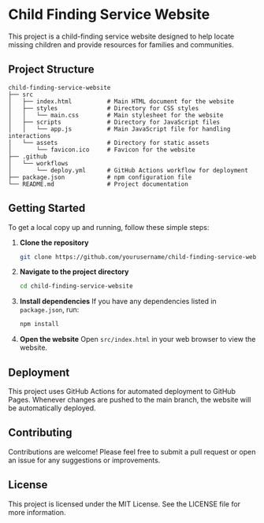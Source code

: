 # Child Finding Service Website

This project is a child-finding service website designed to help locate missing children and provide resources for families and communities. 

## Project Structure

```
child-finding-service-website
├── src
│   ├── index.html          # Main HTML document for the website
│   ├── styles              # Directory for CSS styles
│   │   └── main.css        # Main stylesheet for the website
│   ├── scripts             # Directory for JavaScript files
│   │   └── app.js          # Main JavaScript file for handling interactions
│   └── assets              # Directory for static assets
│       └── favicon.ico     # Favicon for the website
├── .github
│   └── workflows
│       └── deploy.yml      # GitHub Actions workflow for deployment
├── package.json            # npm configuration file
└── README.md               # Project documentation
```

## Getting Started

To get a local copy up and running, follow these simple steps:

1. **Clone the repository**
   ```bash
   git clone https://github.com/yourusername/child-finding-service-website.git
   ```

2. **Navigate to the project directory**
   ```bash
   cd child-finding-service-website
   ```

3. **Install dependencies**
   If you have any dependencies listed in `package.json`, run:
   ```bash
   npm install
   ```

4. **Open the website**
   Open `src/index.html` in your web browser to view the website.

## Deployment

This project uses GitHub Actions for automated deployment to GitHub Pages. Whenever changes are pushed to the main branch, the website will be automatically deployed.

## Contributing

Contributions are welcome! Please feel free to submit a pull request or open an issue for any suggestions or improvements.

## License

This project is licensed under the MIT License. See the LICENSE file for more information.